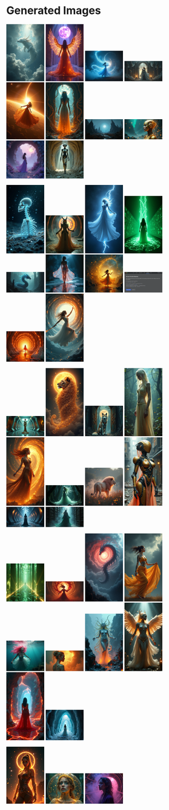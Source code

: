 # Generated Images



<img src="2025_07_26_01.png" width="100"/> <img src="2025_07_26_02.png" width="100"/> <img src="2025_07_26_03.png" width="100"/> <img src="2025_07_26_04.png" width="100"/> <img src="2025_07_26_05.png" width="100"/> <img src="2025_07_26_06.png" width="100"/> <img src="2025_07_26_07.png" width="100"/> <img src="2025_07_26_08.png" width="100"/> <img src="2025_07_26_09.png" width="100"/> <img src="2025_07_26_10.png" width="100"/>

<img src="2025_07_26_11.png" width="100"/> <img src="2025_07_26_12.png" width="100"/> <img src="2025_07_26_13.png" width="100"/> <img src="2025_07_26_14.png" width="100"/> <img src="2025_07_26_15.png" width="100"/> <img src="2025_07_26_16.png" width="100"/> <img src="2025_07_26_17.png" width="100"/> <img src="2025_07_26_18.png" width="100"/> <img src="2025_07_26_19.png" width="100"/> <img src="2025_07_26_20.png" width="100"/>

<img src="2025_07_26_21.png" width="100"/> <img src="2025_07_26_22.png" width="100"/> <img src="2025_07_26_23.png" width="100"/> <img src="2025_07_26_24.png" width="100"/> <img src="2025_07_26_25.png" width="100"/> <img src="2025_07_26_26.png" width="100"/> <img src="2025_07_26_27.png" width="100"/> <img src="2025_07_26_28.png" width="100"/> <img src="2025_07_26_29.png" width="100"/> <img src="2025_07_26_30.png" width="100"/>

<img src="2025_07_26_31.png" width="100"/> <img src="2025_07_26_32.png" width="100"/> <img src="2025_07_26_33.png" width="100"/> <img src="2025_07_26_34.png" width="100"/> <img src="2025_07_26_35.png" width="100"/> <img src="2025_07_26_36.png" width="100"/> <img src="2025_07_26_37.png" width="100"/> <img src="2025_07_26_38.png" width="100"/> <img src="2025_07_26_39.png" width="100"/> <img src="2025_07_26_40.png" width="100"/>

<img src="2025_07_26_41.png" width="100"/> <img src="2025_07_26_42.png" width="100"/> <img src="2025_07_26_43.png" width="100"/>
